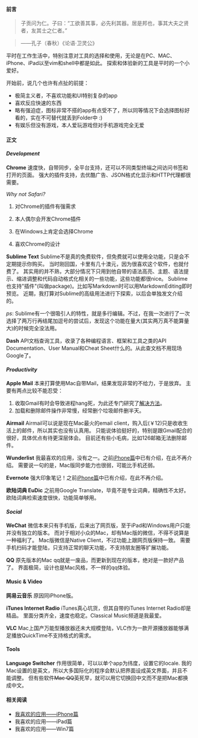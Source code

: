 #### 前言

> 子贡问为仁。子曰：“工欲善其事，必先利其器。居是邦也，事其大夫之贤者，友其士之仁者。”

> ——孔子（春秋）《论语·卫灵公》

平时在工作生活中，特别注意对工具的选择和使用，无论是在PC、MAC、iPhone、iPad以至vim和shell中都是如此。
探索和体验新的工具是平时的一个小爱好。

开始前，说几个也许有点扯的前提：

* 极简主义者，不喜欢功能和UI特别复杂的app
* 喜欢反应快速的东西
* 略有强迫症，图标非常不搭的app有点受不了，所以同等情况下会选择图标好看的，实在不可替代就丢到Folder中 :)
* 有娱乐但没有游戏，本人爱玩游戏但对手机游戏完全无爱

#### 正文

#### _Development_

__Chrome__
速度快，自带同步，全平台支持，还可以不同类型终端之间访问书签和打开的页面。
强大的插件支持，去优酷广告、JSON格式化显示和HTTP代理都很需要。

_Why not Safari?_

1. 对Chrome的插件有强需求

2. 本人偶尔会开发Chrome插件

3. 在Windows上肯定会选择Chrome

4. 喜欢Chrome的设计

__Sublime Text__
Sublime不是真的免费软件，但免费就可以使用全功能，只是会不定期提示你购买。
当时刚回国，卡里有几十澳元，因为很喜欢这个软件，也就付费了。
其实用的并不熟，大部分情况下只用到他自带的语法高亮、主题、语法提示、缩进调整和代码自动格式化相关的一些功能，这些功能都很nice。
Sublime也支持"插件"(叫做package)。比如写Markdown时可以用MarkdownEditing即时预览。
近期，我打算对Sublime的高级用法进行下探索，以后会单独发文介绍的。

_ps_: 
Sublime有一个很吸引人的特性，就是多行编辑。不过，在我一次进行了一次选择了两万行再结尾加逗号的尝试后，发现这个功能在量大(其实两万真不能算量大)的时候完全没法用。

__Dash__
API文档查询工具，收录了各种编程语言、框架和工具之类的API Documentation、User Manual和Cheat Sheet什么的。从此查文档不用现场Google了。

#### _Productivity_

__Apple Mail__
本来打算使用Mac自带Mail，结果发现非常的不给力，于是放弃。
主要有两点比较不能忍受：

1. 收取Gmail有时会导致进程hang死，为此还专门研究了[解决方法](http://crispgm.com/page/mac-mail.html)。
2. 加载和删除邮件操作非常慢，经常删个垃圾邮件删半天。

__Airmail__
Airmail可以说是现在Mac最火的email client，购入后(￥12)只是收收生活上的邮件，所以其实也没有认真用。
只能说体验挺好的，特别是跟Gmail配合的很好，具体优点有待更深层体会。
目前还有些小毛病，比如126邮箱无法删除邮件。

__Wunderlist__
我最喜欢的应用，没有之一。之前[iPhone篇](http://crispgm.com/page/favo-apps-iphone.html)中已有介绍，在此不再介绍。
需要说一句的是，Mac版同步能力也很弱，可能比手机还弱。

__Evernote__
强大印象笔记！之前[iPhone篇](http://crispgm.com/page/favo-apps-iphone.html)中已有介绍，在此不再介绍。

__欧陆词典 EuDic__
之前用Google Translate，毕竟不是专业词典，精确性不太好。
欧陆词典检索速度很快，功能简单够用。

#### _Social_

__WeChat__
微信本来只有手机版，后来出了网页版，至于iPad和Windows用户只能并没有独立的版本。
而对于相对小众的Mac，却有Mac版的微信，不得不说算是一种福利了。
Mac版微信是Native Client，不过功能上跟网页版保持一致。
需要手机扫码才能登陆，只支持正常的聊天功能，不支持朋友圈等扩展功能。

__QQ__
原先版本的Mac qq就是一废品，而更新到现在的版本，绝对是一款好产品了。
界面极简，设计也是Mac风格，不一样的qq体验。

#### Music & Video

__网易云音乐__
原因同iPhone版。

__iTunes Internet Radio__
iTunes真心坑货，但其自带的iTunes Internet Radio却是精品。
里面分类齐全，速度也稳定。Classical Music频道是我最爱。

__VLC__
Mac上国产万能型播放器还未大规模登陆，VLC作为一款开源播放器能够满足播放QuickTime不支持格式的需求。

#### Tools

__Language Switcher__
作用很简单，可以以单个app为纬度，设置它的locale.
我的Mac设置的是英文，所以大多国际化的程序会默认把界面设成英文界面，并且不能调整。
但有些软件<strike>Mac QQ</strike>英死早，就可以用它切换回中文而不是把Mac都换成中文。

#### 相关阅读

* [我喜欢的应用——iPhone篇](http://crispgm.com/page/favo-apps-iphone.html)
* 我喜欢的应用——iPad篇
* 我喜欢的应用——Win7篇
